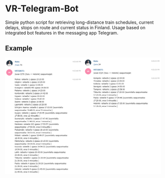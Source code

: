 # VR-Telegram-Bot

Simple python script for retrieving long-distance train schedules, current delays, stops on route and current status in Finland.
Usage based on integrated bot features in the messaging app Telegram.
## Example
![alt text](https://github.com/Cyxio/VR-Telegram-Bot/blob/master/tgBotExample.png "Telegram Bot usage example")
